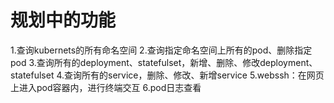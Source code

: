 # 规划中的功能
1.查询kubernets的所有命名空间
2.查询指定命名空间上所有的pod、删除指定pod
3.查询所有的deployment、statefulset，新增、删除、修改deployment、statefulset
4.查询所有的service，删除、修改、新增service
5.webssh：在网页上进入pod容器内，进行终端交互
6.pod日志查看